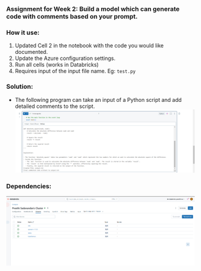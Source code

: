 
### Assignment for Week 2: Build a model which can generate code with comments based on your prompt. 

### How it use:
1. Updated Cell 2 in the notebook with the code you would like documented. 
2. Update the Azure configuration settings. 
3. Run all cells (works in Databricks)
4. Requires input of the input file name. Eg: `test.py`

### Solution: 
- The following program can take an input of a Python script and add detailed comments to the script. 
![alt text](image.png)

### Dependencies:
![alt text](image-1.png)